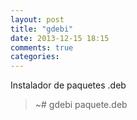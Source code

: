```yaml
---
layout: post
title: "gdebi"
date: 2013-12-15 18:15
comments: true
categories: 
---
```

Instalador de paquetes .deb

>~# gdebi paquete.deb

